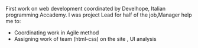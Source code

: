 First work on web development coordinated by Develhope, Italian programming Accademy.
I was project Lead for half of the job,Manager help me to:
 - Coordinating work in Agile method
 - Assigning work of team (html-css) on the site , UI analysis
